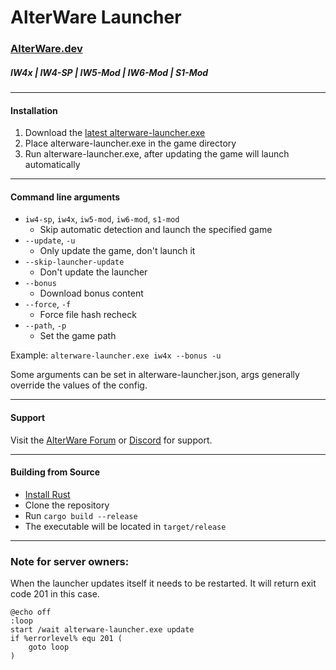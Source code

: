 # AlterWare Launcher

### [AlterWare.dev](https://alterware.dev)

##### IW4x | IW4-SP | IW5-Mod | IW6-Mod | S1-Mod

---

#### Installation

1. Download the [latest alterware-launcher.exe](https://github.com/mxve/alterware-launcher/releases/latest/download/alterware-launcher.exe)
2. Place alterware-launcher.exe in the game directory
3. Run alterware-launcher.exe, after updating the game will launch automatically

---

#### Command line arguments

- ```iw4-sp```, ```iw4x```, ```iw5-mod```, ```iw6-mod```, ```s1-mod```
  - Skip automatic detection and launch the specified game
- ```--update```, ```-u```
  - Only update the game, don't launch it
- ```--skip-launcher-update```
  - Don't update the launcher
- ```--bonus```
  - Download bonus content
- ```--force```, ```-f```
  - Force file hash recheck
- ```--path```, ```-p```
  - Set the game path

Example: ```alterware-launcher.exe iw4x --bonus -u```

Some arguments can be set in alterware-launcher.json, args generally override the values of the config.

---

#### Support

Visit the [AlterWare Forum](https://forum.alterware.dev/) or [Discord](https://discord.gg/2ETE8engZM) for support.

---

#### Building from Source

- [Install Rust](https://rustup.rs/)
- Clone the repository
- Run ```cargo build --release```
- The executable will be located in ```target/release```

---

### Note for server owners:
When the launcher updates itself it needs to be restarted. It will return exit code 201 in this case.

```
@echo off
:loop
start /wait alterware-launcher.exe update
if %errorlevel% equ 201 (
    goto loop
)
```